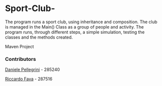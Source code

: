 # Sport-Club-
The program runs a sport club, using inheritance and composition. The club is managed in the Main() Class as a group of people and activity. The program runs, through different steps, a simple simulation, testing the classes and the methods created.



Maven Project

### Contributors

[Daniele Pellegrini](https://github.com/danielepelleg) - 285240

[Riccardo Fava](https://github.com/BeleRicks11) - 287516
